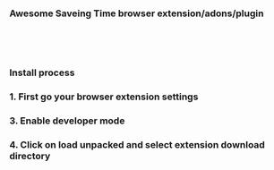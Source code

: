 <h3>Awesome Saveing Time browser extension/adons/plugin<h3>
<br/>
<br/>
<h3>Install process</h3>
<h3>1. First go your browser extension <b>settings</b></h3>
<h3>3. Enable <b>developer mode</b></h3>
<h3>4. Click on <b>load unpacked</b> and select extension download directory</h3>
